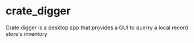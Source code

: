 # crate_digger  

Crate digger is a desktop app that provides a GUI to querry a local record store's inventory
